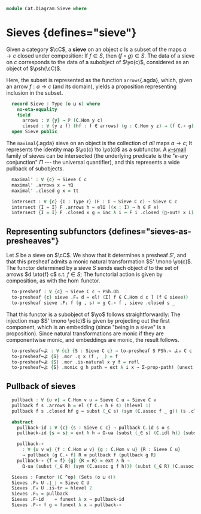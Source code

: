 <!--
```agda
{-# OPTIONS -vtactic.hlevel:30 #-}
open import Cat.Instances.Functor
open import Cat.Functor.Hom
open import Cat.Prelude

open import Data.Power

import Cat.Reasoning
```
-->

```agda
module Cat.Diagram.Sieve where
```

<!--
```agda
module _ {o κ : _} (C : Precategory o κ) (c : ⌞ C ⌟) where
  private module C = Precategory C
```
-->

# Sieves {defines="sieve"}

Given a category $\cC$, a **sieve** on an object $c$ Is a subset of
the maps $a \to c$ closed under composition: If $f \in S$, then $(f
\circ g) \in S$. The data of a sieve on $c$ corresponds to the data of a
subobject of $\yo(c)$, considered as an object of $\psh(\cC)$.

Here, the subset is represented as the function `arrows`{.agda}, which,
given an arrow $f : a \to c$ (and its domain), yields a proposition
representing inclusion in the subset.

```agda
  record Sieve : Type (o ⊔ κ) where
    no-eta-equality
    field
      arrows : ∀ {y} → ℙ (C.Hom y c)
      closed : ∀ {y z f} (hf : f ∈ arrows) (g : C.Hom y z) → (f C.∘ g) ∈ arrows
  open Sieve public
```

<!--
```agda
```
-->

The `maximal`{.agda} sieve on an object is the collection of _all_ maps
$a \to c$; It represents the identity map $\yo(c) \to \yo(c)$ as a
subfunctor. A [$\kappa$-small] family of sieves can be intersected (the
underlying predicate is the "$\kappa$-ary conjunction" $\Pi$ --- the
universal quantifier), and this represents a wide pullback of
subobjects.

[$\kappa$-small]: 1Lab.intro.html#universes-and-size-issues

<!--
```agda
module _ {o ℓ : _} {C : Precategory o ℓ} where
  private
    module C   = Cat.Reasoning C
    module PSh = Cat.Reasoning (PSh ℓ C)

  Sieve-path : ∀ {c} {x y : Sieve C c} → Path (∀ {y} → ℙ (C.Hom y c)) (x .arrows) (y .arrows) → x ≡ y
  Sieve-path {x = x} {y} p i .arrows = p i
  Sieve-path {x = x} {y} p i .closed {f = f} hf g =
    is-prop→pathp (λ i → fun-is-hlevel {A = ⌞ p i f ⌟} 1 (p i (f C.∘ g) .is-tr)) (λ w → x .closed w g) (λ w → y .closed w g) i hf

  instance
    Membership-Sieve : ∀ {c d} → Membership (C.Hom d c) (Sieve C c) _
    Membership-Sieve = record { _∈_ = λ x S → x ∈ S .Sieve.arrows }

    Extensional-sieve : ∀ {ℓr c} ⦃ _ : Extensional (∀ {y} → C.Hom y c → Ω) ℓr ⦄ → Extensional (Sieve C c) ℓr
    Extensional-sieve ⦃ e ⦄ = injection→extensional! Sieve-path e

    H-Level-Sieve : ∀ {c n} → H-Level (Sieve C c) (2 + n)
    H-Level-Sieve = basic-instance 2 $
      embedding→is-hlevel 1 (injective→is-embedding! Sieve-path) (hlevel 2)

  open PSh._↪_
  open _=>_
  open Functor
```
-->

```agda
  maximal' : ∀ {c} → Sieve C c
  maximal' .arrows x = ⊤Ω
  maximal' .closed g x = tt

  intersect : ∀ {c} {I : Type ℓ} (F : I → Sieve C c) → Sieve C c
  intersect {I = I} F .arrows h = elΩ ((x : I) → h ∈ F x)
  intersect {I = I} F .closed x g = inc λ i → F i .closed (□-out! x i) g
```

## Representing subfunctors {defines="sieves-as-presheaves"}

Let $S$ be a sieve on $\cC$. We show that it determines a presheaf
$S'$, and that this presheaf admits a monic natural transformation $S'
\mono \yo(c)$. The functor determined by a sieve $S$ sends each object
$d$ to the set of arrows $d \xto{f} c$ s.t. $f \in S$; The functorial
action is given by composition, as with the $\hom$ functor.

```agda
  to-presheaf : ∀ {c} → Sieve C c → PSh.Ob
  to-presheaf {c} sieve .F₀ d = el! (Σ[ f ∈ C.Hom d c ] (f ∈ sieve))
  to-presheaf sieve .F₁ f (g , s) = g C.∘ f , sieve .closed s _
```

<!--
```agda
  to-presheaf sieve .F-id    = funext λ _ → Σ-prop-path! (C.idr _)
  to-presheaf sieve .F-∘ f g = funext λ _ → Σ-prop-path! (C.assoc _ _ _)
```
-->

That this functor is a subobject of $\yo$ follows straightforwardly: The
injection map $S' \mono \yo(c)$ is given by projecting out the first
component, which is an embedding (since "being in a sieve" is a
proposition). Since natural transformations are monic if they are
componentwise monic, and embeddings are monic, the result follows.

```agda
  to-presheaf↪よ : ∀ {c} {S : Sieve C c} → to-presheaf S PSh.↪ よ₀ C c
  to-presheaf↪よ {S} .mor .η x (f , _) = f
  to-presheaf↪よ {S} .mor .is-natural x y f = refl
  to-presheaf↪よ {S} .monic g h path = ext λ i x → Σ-prop-path! (unext path i x)
```

## Pullback of sieves

```agda
  pullback : ∀ {u v} → C.Hom v u → Sieve C u → Sieve C v
  pullback f s .arrows h = el (f C.∘ h ∈ s) (hlevel 1)
  pullback f s .closed hf g = subst (_∈ s) (sym (C.assoc f _ g)) (s .closed hf g)

  abstract
    pullback-id : ∀ {c} {s : Sieve C c} → pullback C.id s ≡ s
    pullback-id {s = s} = ext λ h → Ω-ua (subst (_∈ s) (C.idl h)) (subst (_∈ s) (sym (C.idl h)))

    pullback-∘
      : ∀ {u v w} {f : C.Hom w v} {g : C.Hom v u} {R : Sieve C u}
      → pullback (g C.∘ f) R ≡ pullback f (pullback g R)
    pullback-∘ {f = f} {g} {R = R} = ext λ h →
      Ω-ua (subst (_∈ R) (sym (C.assoc g f h))) (subst (_∈ R) (C.assoc g f h))

  Sieves : Functor (C ^op) (Sets (o ⊔ ℓ))
  Sieves .F₀ U .∣_∣ = Sieve C U
  Sieves .F₀ U .is-tr = hlevel 2
  Sieves .F₁ = pullback
  Sieves .F-id    = funext λ x → pullback-id
  Sieves .F-∘ f g = funext λ x → pullback-∘
```
